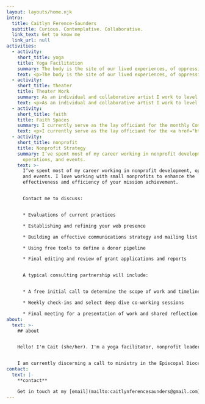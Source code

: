 ```yaml
---
layout: layouts/home.njk
intro:
  title: Caitlyn Ference-Saunders
  subtitle: Curious. Contemplative. Collaborative.
  link_text: Get to know me
  link_url: null
activities:
  - activity:
    short_title: yoga
    title: Yoga Facilitation
    summary: The body is the site of our lived experiences, of oppression and privilege, of trauma and healing, of growth and self-affirmation.
    text: <p>The body is the site of our lived experiences, of oppression and privilege, of trauma and healing, of growth and self-affirmation.</p><p>Since 2002, my mat has often been the safest place I had, where I could be fully myself. I began teaching (RYT-200, Yogaworks NYC) in 2011. I strive to support moving bodies and facilitate each student’s unique capabilities and growth goals. I’ve taught in studios, gyms, community centers, places of worship, and in private homes.</p><p>As of Fall 2022, I will be training as a TCTSY-F (Trauma Center Trauma-Sensitive Yoga facilitator) through the <a href="https://www.traumasensitiveyoga.com/" target="_blank">Center for Trauma and Embodiment</a>. I incorporate the core principles (invitational language, choice-making, non-coercion interoception, & shared authentic experience) into both my regular teaching and into designated trauma-informed classes.</p><h3 class="text-3xl">testimonial</h3><p class="blockquote">“Caitlyn is an intuitive, compassionate yoga teacher, with a helpful balance of sensitivity and insistence, gentleness and drive. She takes the time to understand each of her student’s needs and abilities and adapts everything from a single pose to an entire series of classes for each student’s level. I have been in the same class with experienced yogis and first-timers; she makes us all feel welcome, challenged, and at peace with our practice.”<br><br>— Heather</p>
  - activity:
    short_title: theater
    title: Theater Work
    summary: As an individual and collaborative artist I work to level hierarchies and bring to light moments of tension that hold the possibility for change and growth.
    text: <p>As an individual and collaborative artist I work to level hierarchies and bring to light moments of tension that hold the possibility for change and growth. I use a combination of movement techniques guided by the Six Viewpoints (Mary Overlie) and interrogative game-play organized (Boal) to foster shared meaning-making with an audience.</p><p>I am a cofounder of Icara (2014), a women’s ensemble committed to creating original theater, through long-distance, process-oriented collaboration. We confront injustice by telling women's stories wherever we find them. Along with cofounder Napthali Fields-Forbes,  Icara cultivates brave spaces for female-identified, non-binary, and gender-queer artists.</p>
  - activity:
    short_title: faith
    title: Faith Spaces
    summary: I currently serve as the lay officiant for the monthly Compline service at St. John’s Cathedral (Los Angeles).
    text: <p>I currently serve as the lay officiant for the <a href="https://www.stjohnsla.org/" target="_blank">monthly Compline service</a> at St. John’s Cathedral (Los Angeles). Join us for this 30 minute candlelit service led by the Schola Cantorum.</p><p>As a person of faith it is important to me to co-create worship spaces that can address and make room for the healing of spiritual/religious trauma. I believe that the Christian tradition has historically been both an agent and opponent of white supremacy, Christian nationalism, and transnational capitalism. I firmly believe that the church is most useful and beautiful when, following our saints, we add our voices to the many that call for global liberation and healing.</p>
  - activity:
    short_title: nonprofit
    title: Nonprofit Strategy
    summary: I’ve spent most of my career working in nonprofit development,
      operations, and events.
    text: >-
      I’ve spent most of my career working in nonprofit development, operations,
      and events. I love working with small nonprofits to enhance the
      effectiveness and efficiency of your mission achievement.


      Contact me to discuss:


      * Evaluations of current practices

      * Establishing and refining your web presence

      * Building an effective communications strategy and mailing list

      * Using free tools to define a donor pipeline

      * Final editing and review of grant applications and reports


      A typical consulting partnership will include:


      * A free initial call to determine the scope of work and timeline

      * Weekly check-ins and select deep dive co-working sessions

      * Final meeting for a presentation of work and shared reflection time
about:
  text: >-
    ## about


    Hello! I'm Cait (she/her). I'm a yoga facilitator, nonprofit leader, theater artist, and a believer in our communal capacity to imagine and bring about a better world. In all I do, I try to make and hold spaces for people to flourish.


    I am currently discerning a call to ministry in the Episcopal Diocese of Los Angeles. I live and work in the Los Angeles metropolitan area, which occupies the unceded lands of the Kizh Gabrieleño and Gabrielino-Tongva peoples.
contact:
  text: |-
    **contact**

    Get in touch at my [email](mailto:caitlynferencesaunders@gmail.com).
---
```



